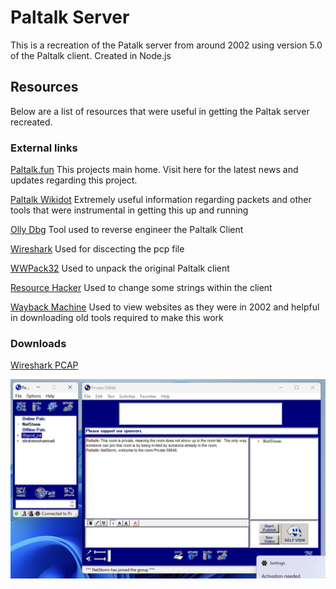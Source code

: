 # Paltalk Server
This is a recreation of the Patalk server from around 2002 using version 5.0 of the Paltalk client. Created in Node.js

## Resources
Below are a list of resources that were useful in getting the Paltak server recreated.

### External links

[Paltalk.fun](https://paltalk.fun/) This projects main home. Visit here for the latest news and updates regarding this project.

[Paltalk Wikidot](http://paltalk.wikidot.com/introduction) Extremely useful information regarding packets and other tools that were instrumental in getting this up and running

[Olly Dbg](http://www.ollydbg.de/) Tool used to reverse engineer the Paltalk Client

[Wireshark](http://www.wireshark.org/) Used for discecting the pcp file

[WWPack32](https://www.wwpack32.venti.pl/wwpack32_download.html) Used to unpack the original 
Paltalk client

[Resource Hacker](https://www.angusj.com/resourcehacker/) Used to change some strings within the client

[Wayback Machine](https://web.archive.org/) Used to view websites as they were in 2002 and helpful in downloading old tools required to make this work

### Downloads
[Wireshark PCAP](./resources/paltalk-secured.pcap.pcapng)


![Paltalk client connected to our server recreation](./resources/image.png)
